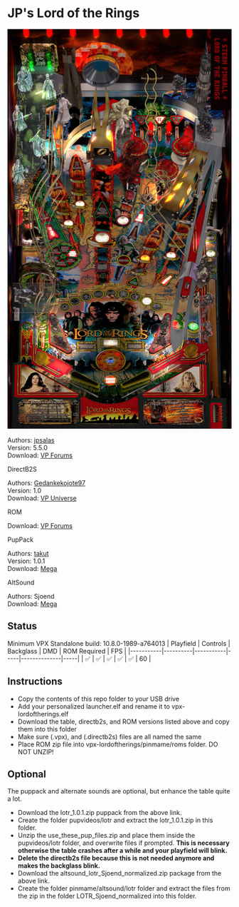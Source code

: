 # JP's Lord of the Rings

![Table Preview](../../images/vpx-lordoftherings.jpg)

Authors: [jpsalas](https://www.vpforums.org/index.php?s=543a5ca562cc33a89debe8ace8834f1e&showuser=277)  
Version: 5.5.0  
Download: [VP Forums](https://www.vpforums.org/index.php?app=downloads&showfile=12898)

DirectB2S

Authors: [Gedankekojote97](https://vpuniverse.com/profile/42203-gedankekojote97/)  
Version: 1.0  
Download: [VP Universe](https://vpuniverse.com/files/file/8829-lord-of-the-rings-authentic-fantasy/)

ROM

Download: [VP Forums](https://www.vpforums.org/index.php?app=downloads&showfile=7316)

PupPack

Authors: [takut](https://vpuniverse.com/profile/3434-takut/)  
Version: 1.0.1  
Download: [Mega](https://mega.nz/file/7BdSXbQJ#ReZzIrRvpYc2nyHMQjZSp2s91fZ7ly5YOVy5c12zg4U)

AltSound

Authors: Sjoend  
Download: [Mega](https://mega.nz/file/rnJCCZRD#wLnMhIKqTID9y8KHSYDlIJ4RpeiUPTOZ698N4mat-BY)

## Status 

Minimum VPX Standalone build: 10.8.0-1989-a764013
| Playfield | Controls | Backglass | DMD | ROM Required | FPS | 
|-----------|----------|-----------|-----|--------------|-----|
| :white_check_mark: | :white_check_mark: | :white_check_mark: | :white_check_mark: | :white_check_mark: | 60 |

## Instructions

- Copy the contents of this repo folder to your USB drive
- Add your personalized launcher.elf and rename it to vpx-lordoftherings.elf
- Download the table, directb2s, and ROM versions listed above and copy them into this folder
- Make sure (.vpx), and (.directb2s) files are all named the same
- Place ROM zip file into vpx-lordoftherings/pinmame/roms folder. DO NOT UNZIP!

## Optional

The puppack and alternate sounds are optional, but enhance the table quite a lot.

- Download the lotr_1.0.1.zip puppack from the above link.
- Create the folder pupvideos/lotr and extract the lotr_1.0.1.zip in this folder.
- Unzip the use_these_pup_files.zip and place them inside the pupvideos/lotr folder, and overwrite files if prompted. __This is necessary otherwise the table crashes after a while and your playfield will blink.__
- __Delete the directb2s file because this is not needed anymore and makes the backglass blink.__
- Download the altsound_lotr_Sjoend_normalized.zip package from the above link.
- Create the folder pinmame/altsound/lotr folder and extract the files from the zip in the folder LOTR_Sjoend_normalized into this folder.
